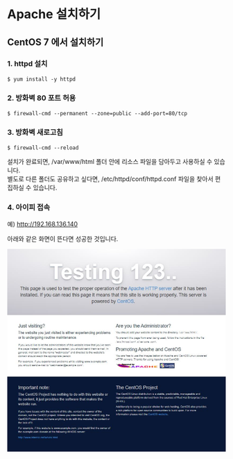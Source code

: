# Apache 설치하기

## CentOS 7 에서 설치하기

### 1. httpd 설치

```text
$ yum install -y httpd
```

### 2. 방화벽 80 포트 허용

```text
$ firewall-cmd --permanent --zone=public --add-port=80/tcp
```

### 3. 방화벽 새로고침

```text
$ firewall-cmd --reload
```

설치가 완료되면,  /var/www/html 폴더 안에 리소스 파일을 담아두고 사용하실 수 있습니다.  
별도로 다른 폴더도 공유하고 싶다면, /etc/httpd/conf/httpd.conf 파일을 찾아서 편집하실 수 있습니다.

### 4. 아이피 접속

예\) http://192.168.136.140

아래와 같은 화면이 뜬다면 성공한 것입니다.

![](.gitbook/assets/.jpg.jpeg)

